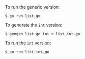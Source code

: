 To run the generic version:

    $ go run list.go

To generate the `int` version:

    $ gengen list.go int > list_int.go

To run the `int` version:

    $ go run list_int.go